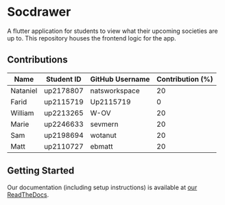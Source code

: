 # Socdrawer

A flutter application for students to view what their upcoming societies are up to. This repository houses the frontend logic for the app.

## Contributions

| Name     | Student ID | GitHub Username | Contribution (%) |
|----------|------------|-----------------|------------------|
| Nataniel | up2178807  | natsworkspace   | 20               |
| Farid    | up2115719  | Up2115719       | 0                |
| William  | up2213265  | W-OV            | 20               |
| Marie    | up2246633  | sevmern         | 20               |
| Sam      | up2198694  | wotanut         | 20               |
| Matt     | up2110727  | ebmatt          | 20               |


## Getting Started

Our documentation (including setup instructions) is available at [our ReadTheDocs](https://socdrawer.readthedocs.io/en/latest/).